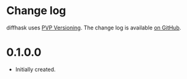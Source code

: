 Change log
==========

diffhask uses [PVP Versioning][1].
The change log is available [on GitHub][2].

[1]: https://pvp.haskell.org
[2]: https://github.com/o1lo01ol1o/diffhask/releases
# 0.1.0.0
* Initially created.
